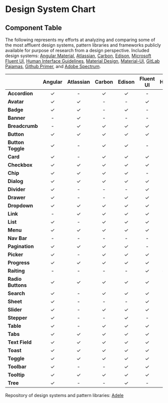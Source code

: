 # Design System Chart

## Component Table

The following represents my efforts at analyzing and comparing some of the most affluent design systems, pattern libraries and frameworks publicly available for purpose of research from a design perspective. Included design systems: [Angular Material](https://material.angular.io/), [Atlassian](https://atlassian.design/), [Carbon](https://www.carbondesignsystem.com/), [Edison](https://edisondesignsystem.com/), [Microsoft Fluent UI](https://developer.microsoft.com/en-us/fluentui#/), [Human Interface Guidelines](https://developer.apple.com/design/human-interface-guidelines/), [Material Design](https://material.io/), [Material-UI](https://material-ui.com/), [GitLab Pajamas](https://design.gitlab.com/), [Github Primer](https://primer.style/css/), and [Adobe Spectrum](https://spectrum.adobe.com/).

|  | Angular | Atlassian | Carbon |  Edison | Fluent UI | HIG | Material | Material-UI | Pajamas | Primer | Specrum |
| :--- | :---: | :---: | :---: | :---: | :---: | :---: | :---: | :---: | :---: | :---: | :---: |
| **Accordion** | ✓ | - | ✓ | ✓ | - | - | - | ✓ | ✓ | - | - |
| **Avatar** | ✓ | ✓ | - | - | ✓ | - | - | ✓ | ✓ | ✓ | ✓ |
| **Badge** | ✓ | ✓ | - | ✓ | - | - | - | ✓ | ✓ | - | - |
| **Banner** | - | ✓ | - | - | - | - | ✓ | ✓ | ✓ | - | - |
| **Breadcrumb** | - | ✓ | ✓ | ✓ | ✓ | - | - | ✓ | ✓ | ✓ | ✓ |
| **Button** | ✓ | ✓ | ✓ | ✓ | ✓ | - | ✓ | ✓ | ✓ | ✓ | ✓ |
| **Button** **Toggle** | ✓ | - | ✓ | ✓ | - | - | ✓ | ✓ | ✓ | ✓ | - |
| **Card** | ✓ | - | ✓ | ✓ | ✓ | - | ✓ | ✓ | ✓ | ✓ | - |
| **Checkbox** | ✓ | ✓ | ✓ | ✓ | ✓ | - | ✓ | ✓ | ✓ | ✓ | ✓ |
| **Chip** | ✓ | ✓ | ✓ | ✓ | - | - | ✓ | ✓ | ✓ | ✓ | ✓ |
| **Dialog** | ✓ | ✓ | ✓ | ✓ | ✓ | - | ✓ | ✓ | ✓ | ✓ | ✓ |
| **Divider** | ✓ | - | - | - | ✓ | - | ✓ | ✓ | - | - | ✓ |
| **Drawer** | ✓ | - | - | ✓ | ✓ | - | ✓ | ✓ | ✓ | - | ✓ |
| **Dropdown** | ✓ | ✓ | ✓ | ✓ | ✓ | - | ✓ | ✓ | ✓ | ✓ | ✓ |
| **Link** | - | ✓ | ✓ | ✓ | ✓ | - | - | ✓ | ✓ | ✓ | ✓ |
| **List** | ✓ | - | ✓ | ✓ | ✓ | - | ✓ | ✓ | ✓ | - | - |
| **Menu** | ✓ | ✓ | ✓ | ✓ | ✓ | - | ✓ | ✓ | - | ✓ | - |
| **Nav Bar** | - | - | - | - | - | - | ✓ | ✓ | - | ✓ | - |
| **Pagination** | ✓ | ✓ | ✓ | ✓ | - | - | - | ✓ | ✓ | ✓ | - |
| **Picker** | ✓ | - | ✓ | ✓ | ✓ | - | ✓ | ✓ | ✓ | - | ✓ |
| **Progress** | ✓ | ✓ | ✓ | ✓ | ✓ | - | ✓ | ✓ | ✓ | ✓ | ✓ |
| **Raiting** | - | - | - | - | ✓ | ✓ | - | ✓ | - | - | ✓ |
| **Radio Buttons** | ✓ | ✓ | ✓ | ✓ | ✓ | - | ✓ | ✓ | ✓ | ✓ | ✓ |
| **Search** | ✓ | - | ✓ | ✓ | ✓ | - | - | ✓ | ✓ | ✓ | ✓ |
| **Sheet** | ✓ | - | - | - | ✓ | - | ✓ | - | - | - | - |
| **Slider** | ✓ | - | ✓ | ✓ | ✓ | - | ✓ | ✓ | - | - | ✓ |
| **Stepper** | ✓ | - | - | ✓ | - | - | - | ✓ | - | ✓ | - |
| **Table** | ✓ | - | ✓ | ✓ | ✓ | - | ✓ | ✓ | ✓ | ✓ | - |
| **Tabs** | ✓ | ✓ | ✓ | ✓ | ✓ | - | ✓ | ✓ | ✓ | ✓ | ✓ |
| **Text Field** | ✓ | ✓ | ✓ | ✓ | ✓ | - | ✓ | ✓ | ✓ | ✓ | ✓ |
| **Toast** | ✓ | ✓ | ✓ | ✓ | ✓ | - | ✓ | ✓ | ✓ | ✓ | ✓ |
| **Toggle** | ✓ | ✓ | ✓ | ✓ | ✓ | - | ✓ | ✓ | ✓ | - | ✓ |
| **Toolbar** | ✓ | - | - | ✓ | ✓ | - | ✓ | - | - | ✓ | ✓ |
| **Tooltip** | ✓ | ✓ | ✓ | ✓ | ✓ | - | ✓ | ✓ | ✓ | ✓ | ✓ |
| **Tree** | ✓ | - | - | ✓ | - | - | - | ✓ | ✓ | - | - |

Repository of design systems and pattern libraries: [Adele](http://adele.uxpin.com/)

